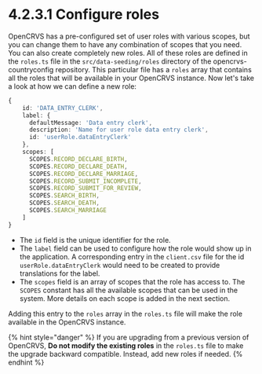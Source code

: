 # 4.2.3.1 Configure roles

OpenCRVS has a pre-configured set of user roles with various scopes, but you can change them to have any combination of scopes that you need. You can also create completely new roles. All of these roles are defined in the `roles.ts` file in the `src/data-seeding/roles` directory of the opencrvs-countryconfig repository. This particular file has a `roles` array that contains all the roles that will be available in your OpenCRVS instance. Now let's take a look at how we can define a new role:

```typescript
{
    id: 'DATA_ENTRY_CLERK',
    label: {
      defaultMessage: 'Data entry clerk',
      description: 'Name for user role data entry clerk',
      id: 'userRole.dataEntryClerk'
    },
    scopes: [
      SCOPES.RECORD_DECLARE_BIRTH,
      SCOPES.RECORD_DECLARE_DEATH,
      SCOPES.RECORD_DECLARE_MARRIAGE,
      SCOPES.RECORD_SUBMIT_INCOMPLETE,
      SCOPES.RECORD_SUBMIT_FOR_REVIEW,
      SCOPES.SEARCH_BIRTH,
      SCOPES.SEARCH_DEATH,
      SCOPES.SEARCH_MARRIAGE
    ]
}
```

* The `id` field is the unique identifier for the role.
* The `label` field can be used to configure how the role would show up in the application. A corresponding entry in the `client.csv` file for the id `userRole.dataEntryClerk` would need to be created to provide translations for the label.
* The `scopes` field is an array of scopes that the role has access to. The `SCOPES` constant has all the available scopes that can be used in the system. More details on each scope is added in the next section.

Adding this entry to the `roles` array in the `roles.ts` file will make the role available in the OpenCRVS instance.

{% hint style="danger" %}
If you are upgrading from a previous version of OpenCRVS, **Do not modify the existing roles** in the `roles.ts` file to make the upgrade backward compatible. Instead, add new roles if needed.
{% endhint %}
